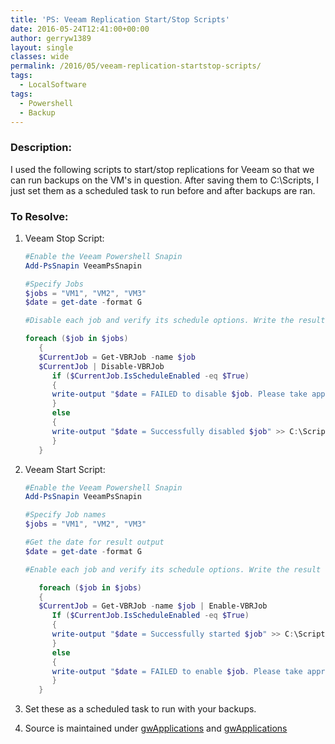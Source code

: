 ```yaml
---
title: 'PS: Veeam Replication Start/Stop Scripts'
date: 2016-05-24T12:41:00+00:00
author: gerryw1389
layout: single
classes: wide
permalink: /2016/05/veeam-replication-startstop-scripts/
tags:
  - LocalSoftware
tags:
  - Powershell
  - Backup
---
```

<!--more-->

### Description:

I used the following scripts to start/stop replications for Veeam so that we can run backups on the VM's in question. After saving them to C:\Scripts, I just set them as a scheduled task to run before and after backups are ran.

### To Resolve:

1. Veeam Stop Script:

   ```powershell
   #Enable the Veeam Powershell Snapin
   Add-PsSnapin VeeamPsSnapin

   #Specify Jobs
   $jobs = "VM1", "VM2", "VM3"
   $date = get-date -format G

   #Disable each job and verify its schedule options. Write the result to veeam-log.txt

   foreach ($job in $jobs)
      {
      $CurrentJob = Get-VBRJob -name $job
      $CurrentJob | Disable-VBRJob
         if ($CurrentJob.IsScheduleEnabled -eq $True)
         {
         write-output "$date = FAILED to disable $job. Please take appropriate action." >> C:\Scripts\veeam-log.txt
         }
         else
         {
         write-output "$date = Successfully disabled $job" >> C:\Scripts\veeam-log.txt 
         }
      }
   ```

2. Veeam Start Script:

   ```powershell
   #Enable the Veeam Powershell Snapin
   Add-PsSnapin VeeamPsSnapin

   #Specify Job names
   $jobs = "VM1", "VM2", "VM3"

   #Get the date for result output
   $date = get-date -format G

   #Enable each job and verify its schedule options. Write the result to veeam-log.txt

      foreach ($job in $jobs)
      {
      $CurrentJob = Get-VBRJob -name $job | Enable-VBRJob
         If ($CurrentJob.IsScheduleEnabled -eq $True)
         {
         write-output "$date = Successfully started $job" >> C:\Scripts\veeam-log.txt
         }
         else
         {
         write-output "$date = FAILED to enable $job. Please take appropriate action." >> C:\Scripts\veeam-log.txt
         }
      }
   ```

3. Set these as a scheduled task to run with your backups.

4. Source is maintained under [gwApplications](https://github.com/gerryw1389/powershell/blob/main/gwApplications/Public/Start-VeeamReplications.ps1) and [gwApplications](https://github.com/gerryw1389/powershell/blob/main/gwApplications/Public/Stop-VeeamReplications.ps1)